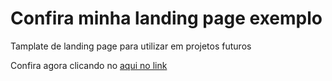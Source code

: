 # Confira minha landing page exemplo
Tamplate de landing page para utilizar em projetos futuros

Confira agora clicando no <a href="https://landingpage.matheusdario.com.br" target="_blank" > aqui no link </a>

